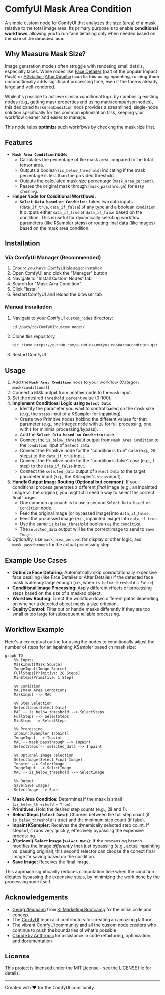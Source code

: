 # ComfyUI Mask Area Condition

A simple custom node for ComfyUI that analyzes the size (area) of a mask relative to the total image area. Its primary purpose is to enable **conditional workflows**, allowing you to run  face detailing only when needed based on the size of the detected face.

## Why Measure Mask Size?

Image generation models often struggle with rendering small details, especially faces. While nodes like [Face Detailer](https://github.com/ltdrdata/ComfyUI-Impact-Pack) (part of the popular Impact Pack) or [ADetailer (After Detailer)](https://github.com/Bing-su/adetailer) can fix this using inpainting, running them unconditionally adds significant processing time, even if the face is already large and well-rendered.

While it's possible to achieve similar conditional logic by combining existing nodes (e.g., getting mask properties and using math/comparison nodes), this dedicated `MaskAreaCondition` node provides a streamlined, single-node solution specifically for this common optimization task, keeping your workflow cleaner and easier to manage.

This node helps **optimize** such workflows by checking the mask size first.

## Features

*   **`Mask Area Condition` node:**
    *   Calculates the percentage of the mask area compared to the total tensor area.
    *   Outputs a boolean (`is_below_threshold`) indicating if the mask percentage is less than the provided threshold.
    *   Outputs the calculated mask size percentage (`mask_area_percent`).
    *   Passes the original mask through (`mask_passthrough`) for easy chaining.
*   **Helper Node for Conditional Workflows:**
    *   **`Select Data based on Condition`:** Takes two data inputs (`data_if_true`, `data_if_false`) of any type and a boolean `condition`. It outputs either `data_if_true` or `data_if_false` based on the condition. This is useful for dynamically selecting workflow parameters (like KSampler steps) or routing final data (like images) based on the mask area condition.

## Installation

### Via ComfyUI Manager (Recommended)

1. Ensure you have [ComfyUI Manager](https://github.com/ltdrdata/ComfyUI-Manager) installed
2. Open ComfyUI and click the "Manager" button
3. Navigate to "Install Custom Nodes" tab
4. Search for "Mask Area Condition"
5. Click "Install"
6. Restart ComfyUI and reload the browser tab

### Manual Installation

1. Navigate to your ComfyUI `custom_nodes` directory:
   ```bash
   cd /path/to/ComfyUI/custom_nodes/
   ```
2. Clone this repository:
   ```bash
   git clone https://github.com/a-und-b/ComfyUI_MaskAreaCondition.git
   ```
3. Restart ComfyUI

## Usage

1.  Add the **`Mask Area Condition`** node to your workflow (Category: `mask/conditional`).
2.  Connect a `MASK` output from another node to the `mask` input.
3.  Set the desired `threshold_percent` value (0-100).
4.  **Implement Conditional Logic using `Select Data`:**
    *   Identify the parameter you want to control based on the mask size (e.g., the `steps` input of a KSampler for inpainting).
    *   Create two Primitive nodes holding the different values for that parameter (e.g., one Integer node with `28` for full processing, one with `1` for minimal processing/bypass).
    *   Add the **`Select Data based on Condition`** node.
    *   Connect the `is_below_threshold` output from `Mask Area Condition` to the `condition` input of `Select Data`.
    *   Connect the Primitive node for the "condition is true" case (e.g., `28` steps) to the `data_if_true` input.
    *   Connect the Primitive node for the "condition is false" case (e.g., `1` step) to the `data_if_false` input.
    *   Connect the `selected_data` output of `Select Data` to the target parameter input (e.g., the KSampler's `steps` input).
5.  **Handle Output Image Routing (Optional but common):** If your conditional process generates a different *final* image (e.g., an inpainted image vs. the original), you might still need a way to select the correct final image.
    *   One common approach is to use a second `Select Data based on Condition` node.
    *   Feed the original image (or bypassed image) into `data_if_false`.
    *   Feed the processed image (e.g., inpainted image) into `data_if_true`.
    *   Use the same `is_below_threshold` boolean as the `condition`.
    *   The `selected_data` output will be the correct image to send to `Save Image`.
6.  Optionally, use `mask_area_percent` for display or other logic, and `mask_passthrough` for the actual processing step.

## Example Use Cases

* **Optimize Face Detailing**: Automatically skip computationally expensive face detailing (like Face Detailer or After Detailer) if the detected face mask is already large enough (i.e., when `is_below_threshold` is `False`).
* **Conditional Image Processing**: Apply different effects or processing steps based on the size of a masked object.
* **Workflow Routing**: Direct the workflow down different paths depending on whether a detected object meets a size criterion.
* **Quality Control**: Filter out or handle masks differently if they are too small or too large for subsequent reliable processing.

## Workflow Example

Here's a conceptual outline for using the nodes to conditionally adjust the number of steps for an inpainting KSampler based on mask size:

```mermaid
graph TD
    %% Inputs
    MaskInput[Mask Source]
    ImageInput[Image Source]
    FullSteps[Primitive: 28 Steps]
    MinSteps[Primitive: 1 Step]
    
    %% Condition
    MAC[Mask Area Condition]
    MaskInput --> MAC
    
    %% Step Selection
    SelectSteps[Select Data]
    MAC -- is_below_threshold --> SelectSteps
    FullSteps --> SelectSteps
    MinSteps --> SelectSteps
    
    %% Processing
    Inpaint[KSampler Inpaint]
    ImageInput --> Inpaint
    MAC -- mask_passthrough --> Inpaint
    SelectSteps -- selected_data --> Inpaint
    
    %% Optional Image Selection
    SelectImage[Select Final Image]
    Inpaint --> SelectImage
    ImageInput --> SelectImage
    MAC -- is_below_threshold --> SelectImage
    
    %% Output
    Save[Save Image]
    SelectImage --> Save
```
*   **Mask Area Condition:** Determines if the mask is small (`is_below_threshold = True`).
*   **Primitives:** Hold the desired step counts (e.g., 28 and 1).
*   **Select Steps (`Select Data`):** Chooses between the full step count (if `is_below_threshold` is true) and the minimum step count (if false).
*   **Inpaint KSampler:** Receives the dynamically selected step count. If steps=1, it runs very quickly, effectively bypassing the expensive processing.
*   **(Optional) Select Image (`Select Data`):** If the processing branch modifies the image *differently* than just bypassing (e.g., actual inpainting vs. passing original), this second selector can choose the correct final image for saving based on the condition.
*   **Save Image:** Receives the final image.

This approach significantly reduces computation time when the condition dictates bypassing the expensive steps, by minimizing the work done by the processing node itself.

## Acknowledgements

* [Georg Neumann](https://www.linkedin.com/in/georg-neumann) from [KI Marketing Bootcamp](https://marketing-ki.de) for the initial code and concept
* The [ComfyUI](https://github.com/comfyanonymous/ComfyUI) team and contributors for creating an amazing platform
* The vibrant [ComfyUI community](https://registry.comfy.org) and all the custom node creators who continue to push the boundaries of what's possible
* [Claude by Anthropic](https://www.anthropic.com/claude) for assistance in code refactoring, optimization, and documentation

## License

This project is licensed under the MIT License - see the [LICENSE](LICENSE) file for details.

---

Created with ❤️ for the ComfyUI community.